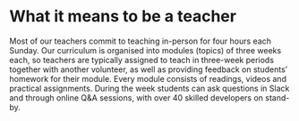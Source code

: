 # What it means to be a teacher

Most of our teachers commit to teaching in-person for four hours each Sunday. Our curriculum is organised into modules (topics) of three weeks each, so teachers are typically assigned to teach in three-week periods together with another volunteer, as well as providing feedback on students’ homework for their module. Every module consists of readings, videos and practical assignments. During the week students can ask questions in Slack and through online Q&A sessions, with over 40 skilled developers on stand-by.
